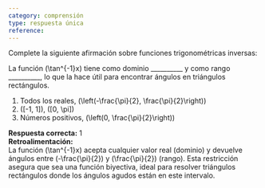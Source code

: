 ```yaml
---
category: comprensión
type: respuesta única
reference:
---
```


Complete la siguiente afirmación sobre funciones trigonométricas inversas:

La función \(\tan^{-1}x\) tiene como dominio __________ y como rango __________, lo que la hace útil para encontrar ángulos en triángulos rectángulos.

1. Todos los reales, \(\left(-\frac{\pi}{2}, \frac{\pi}{2}\right)\)
2. \([-1, 1]\), \([0, \pi]\)
3. Números positivos, \(\left(0, \frac{\pi}{2}\right)\)

**Respuesta correcta:** 1  
**Retroalimentación:**  
La función \(\tan^{-1}x\) acepta cualquier valor real (dominio) y devuelve ángulos entre \(-\frac{\pi}{2}\) y \(\frac{\pi}{2}\) (rango). Esta restricción asegura que sea una función biyectiva, ideal para resolver triángulos rectángulos donde los ángulos agudos están en este intervalo.
